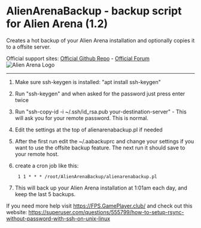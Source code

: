 # AlienArenaBackup - backup script for Alien Arena (1.2)
Creates a hot backup of your Alien Arena installation and optionally copies it to a offsite server.

Official support sites: [Official Github Repo](https://github.com/fstltna/AlienArenaBackup) - [Official Forum](https://fps.gameplayer.club/index.php/forum/utilities) ![Alien Arena Logo](https://FPS.GamePlayer.club/aa2k12logo2.jpg) 

---

1. Make sure ssh-keygen is installed: "apt install ssh-keygen"
2. Run "ssh-keygen" and when asked for the password just press enter twice
3. Run "ssh-copy-id -i ~/.ssh/id_rsa.pub your-destination-server" - This will ask you for your remote password. This is normal.
4. Edit the settings at the top of alienarenabackup.pl if needed
5. After the first run edit the ~/.aabackuprc and change your settings if you want to use the offsite backup feature. The next run it should save to your remote host.
6. create a cron job like this:

        1 1 * * * /root/AlienArenaBackup/alienarenabackup.pl

7. This will back up your Alien Arena installation at 1:01am each day, and keep the last 5 backups.

If you need more help visit https://FPS.GamePlayer.club/ and check out this website: https://superuser.com/questions/555799/how-to-setup-rsync-without-password-with-ssh-on-unix-linux

